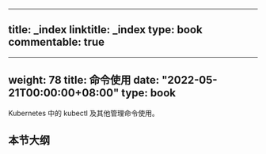 
---
title: _index
linktitle: _index
type: book
commentable: true
---

---
weight: 78
title: 命令使用
date: "2022-05-21T00:00:00+08:00"
type: book
---

Kubernetes 中的 kubectl 及其他管理命令使用。

## 本节大纲

    